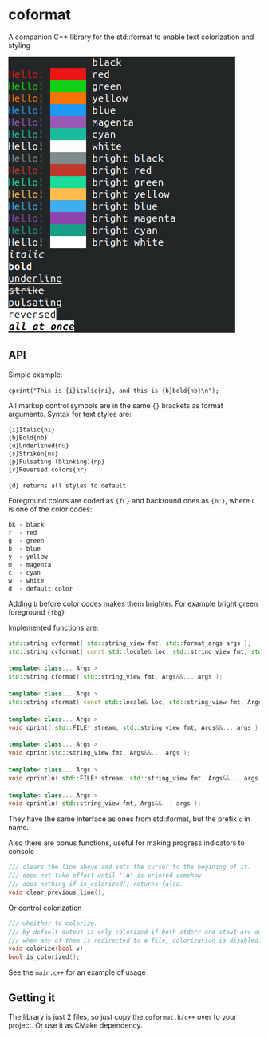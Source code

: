 # coformat
A companion C++ library for the std::format to enable text colorization and styling

![example](apng_example.png)

## API

Simple example:

`cprint("This is {i}italic{ni}, and this is {b}bold{nb}\n");`

All markup control symbols are in the same `{}` brackets as format arguments.
Syntax for text styles are:

```
{i}Italic{ni}
{b}Bold{nb}
{u}Underlined{nu}
{s}Striken{ns}
{p}Pulsating (blinking){np}
{r}Reversed colors{nr}

{d} returns all styles to default
```

Foreground colors are coded as `{fC}` and backround ones as `{bC}`,
where `C` is one of the color codes:

```
bk - black
r  - red
g  - green
b  - blue
y  - yellow
m  - magenta
c  - cyan
w  - white
d  - default color
```

Adding `b` before color codes makes them brighter. For example bright green foreground `{fbg}`

Implemented functions are:

```C++
std::string cvformat( std::string_view fmt, std::format_args args );
std::string cvformat( const std::locale& loc, std::string_view fmt, std::format_args args );

template< class... Args >
std::string cformat( std::string_view fmt, Args&&... args );

template< class... Args >
std::string cformat( const std::locale& loc, std::string_view fmt, Args&&... args );

template< class... Args >
void cprint( std::FILE* stream, std::string_view fmt, Args&&... args );

template< class... Args >
void cprint(std::string_view fmt, Args&&... args );

template< class... Args >
void cprintln( std::FILE* stream, std::string_view fmt, Args&&... args );

template< class... Args >
void cprintln( std::string_view fmt, Args&&... args );

```

They have the same interface as ones from std::format, but the prefix `c` in name. 

Also there are bonus functions, useful for making progress indicators to console

```C++
/// clears the line above and sets the cursor to the begining of it.
/// does not take effect until '\n' is printed somehow
/// does nothing if is_colorized() returns false.
void clear_previous_line();
```

Or control colorization

```C++
/// wheither to colorize.
/// by default output is only colorized if both stderr and stout are outputing into terminal.
/// when any of them is redirected to a file, colorization is disabled.
void colorize(bool v);
bool is_colorized();
```

See the `main.c++` for an example of usage

## Getting it

The library is just 2 files, so just copy the `coformat.h/c++` over to your project. Or use it as CMake dependency. 
